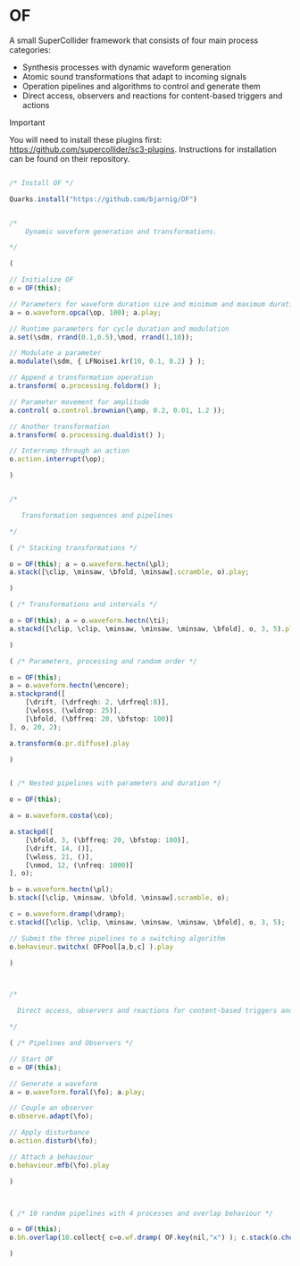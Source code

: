 # OF
A small SuperCollider framework that consists of four main process categories: 
* Synthesis processes with dynamic waveform generation
* Atomic sound transformations that adapt to incoming signals
* Operation pipelines and algorithms to control and generate them
* Direct access, observers and reactions for content-based triggers and actions

> [!IMPORTANT]
> You will need to install these plugins first: https://github.com/supercollider/sc3-plugins. Instructions for installation can be found on their repository.

```javascript

/* Install OF */

Quarks.install("https://github.com/bjarnig/OF")


/*
    Dynamic waveform generation and transformations.

*/

(

// Initialize OF
o = OF(this);

// Parameters for waveform duration size and minimum and maximum duration
a = o.waveform.opca(\op, 100); a.play;

// Runtime parameters for cycle duration and modulation
a.set(\sdm, rrand(0.1,0.5),\mod, rrand(1,10));

// Modulate a parameter
a.modulate(\sdm, { LFNoise1.kr(10, 0.1, 0.2) } );

// Append a transformation operation
a.transform( o.processing.foldorm() );

// Parameter movement for amplitude
a.control( o.control.brownian(\amp, 0.2, 0.01, 1.2 ));

// Another transformation
a.transform( o.processing.dualdist() );

// Interrump through an action
o.action.interrupt(\op);

)


/*

   Transformation sequences and pipelines

*/

( /* Stacking transformations */

o = OF(this); a = o.waveform.hectn(\pl);
a.stack([\clip, \minsaw, \bfold, \minsaw].scramble, o).play;

)

( /* Transformations and intervals */

o = OF(this); a = o.waveform.hectn(\ti);
a.stackd([\clip, \clip, \minsaw, \minsaw, \minsaw, \bfold], o, 3, 5).play;

)

( /* Parameters, processing and random order */

o = OF(this);
a = o.waveform.hectn(\encore);
a.stackprand([
	[\drift, (\drfreqh: 2, \drfreql:8)],
	[\wloss, (\wldrop: 25)],
	[\bfold, (\bffreq: 20, \bfstop: 100)]
], o, 20, 2);

a.transform(o.pr.diffuse).play

)


( /* Nested pipelines with parameters and duration */

o = OF(this);

a = o.waveform.costa(\co);

a.stackpd([
	[\bfold, 3, (\bffreq: 20, \bfstop: 100)],
	[\drift, 14, ()],
	[\wloss, 21, ()],
	[\nmod, 12, (\nfreq: 1000)]
], o);

b = o.waveform.hectn(\pl);
b.stack([\clip, \minsaw, \bfold, \minsaw].scramble, o);

c = o.waveform.dramp(\dramp);
c.stackd([\clip, \clip, \minsaw, \minsaw, \minsaw, \bfold], o, 3, 5);

// Submit the three pipelines to a switching algorithm
o.behaviour.switchx( OFPool[a,b,c] ).play

)



/*

  Direct access, observers and reactions for content-based triggers and actions.

*/

( /* Pipelines and Observers */

// Start OF
o = OF(this);

// Generate a waveform
a = o.waveform.foral(\fo); a.play;

// Couple an observer
o.observe.adapt(\fo);

// Apply disturbance
o.action.disturb(\fo);

// Attach a behaviour
o.behaviour.mfb(\fo).play

)



( /* 10 random pipelines with 4 processes and overlap behaviour */

o = OF(this); 
o.bh.overlap(10.collect{ c=o.wf.dramp( OF.key(nil,"x") ); c.stack(o.choosePr(4),o)})

)
